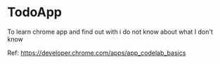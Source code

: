 # TodoApp
To learn chrome app and find out with i do not know about what I don't know

Ref: https://developer.chrome.com/apps/app_codelab_basics
